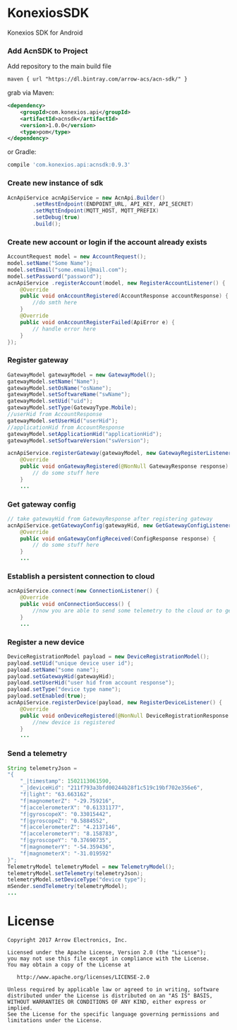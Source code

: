 # KonexiosSDK #
Konexios SDK for Android

### Add AcnSDK to Project ###

Add repository to the main build file
```xml
maven { url "https://dl.bintray.com/arrow-acs/acn-sdk/" }
```

grab via Maven:
```xml
<dependency> 
    <groupId>com.konexios.api</groupId>
    <artifactId>acnsdk</artifactId>
    <version>1.0.0</version>
    <type>pom</type>
</dependency>
```
or Gradle:
```groovy
compile 'com.konexios.api:acnsdk:0.9.3'
```
### Create new instance of sdk ###

```java
AcnApiService acnApiService = new AcnApi.Builder()
        .setRestEndpoint(ENDPOINT_URL, API_KEY, API_SECRET)
        .setMqttEndpoint(MQTT_HOST, MQTT_PREFIX)
        .setDebug(true)
        .build();
```

### Create new account or login if the account already exists ###

```java
AccountRequest model = new AccountRequest();
model.setName("Some Name");
model.setEmail("some.email@mail.com");
model.setPassword("password");
acnApiService .registerAccount(model, new RegisterAccountListener() {
    @Override
    public void onAccountRegistered(AccountResponse accountResponse) {
        //do smth here
    }
    @Override
    public void onAccountRegisterFailed(ApiError e) {
        // handle error here
    }
});
```

### Register gateway ###

```java
GatewayModel gatewayModel = new GatewayModel();
gatewayModel.setName("Name");
gatewayModel.setOsName("osName");
gatewayModel.setSoftwareName("swName");
gatewayModel.setUid("uid");
gatewayModel.setType(GatewayType.Mobile);
//userHid from AccountResponse
gatewayModel.setUserHid("userHid");
//applicationHid from AccountResponse
gatewayModel.setApplicationHid("applicationHid");
gatewayModel.setSoftwareVersion("swVersion");

acnApiService.registerGateway(gatewayModel, new GatewayRegisterListener() {
    @Override
    public void onGatewayRegistered(@NonNull GatewayResponse response) {
        // do some stuff here
    }
    ...
```

### Get gateway config ###

```java
// take gatewayHid from GatewayResponse after registering gateway
acnApiService.getGatewayConfig(gatewayHid, new GetGatewayConfigListener() {
    @Override
    public void onGatewayConfigReceived(ConfigResponse response) {
        // do some stuff here
    }
    ...
```

### Establish a persistent connection to cloud ###

```java
acnApiService.connect(new ConnectionListener() {
    @Override
    public void onConnectionSuccess() {
        //now you are able to send some telemetry to the cloud or to get some commands from cloud
    }
    ...
```

### Register a new device ###

```java
DeviceRegistrationModel payload = new DeviceRegistrationModel();
payload.setUid("unique device user id");
payload.setName("some name");
payload.setGatewayHid(gatewayHid);
payload.setUserHid("user hid from account response");
payload.setType("device type name");
payload.setEnabled(true);
acnApiService.registerDevice(payload, new RegisterDeviceListener() {
    @Override
    public void onDeviceRegistered(@NonNull DeviceRegistrationResponse response) {
        //new device is registered 
    }
    ...
```

### Send a telemetry ###

```java
String telemetryJson = 
"{
	"_|timestamp": 1502113061590,
	"_|deviceHid": "211f793a3bfd00244b28f1c519c19bf702e356e6",
	"f|light": "63.663162",
	"f|magnometerZ": "-29.759216",
	"f|accelerometerX": "0.61331177",
	"f|gyroscopeX": "0.33015442",
	"f|gyroscopeZ": "0.5884552",
	"f|accelerometerZ": "4.2137146",
	"f|accelerometerY": "8.158783",
	"f|gyroscopeY": "0.37690735",
	"f|magnometerY": "-54.359436",
	"f|magnometerX": "-31.019592"
}";
TelemetryModel telemetryModel = new TelemetryModel();
telemetryModel.setTelemetry(telemetryJson);
telemetryModel.setDeviceType("device type");
mSender.sendTelemetry(telemetryModel);
...
```

License
=======

    Copyright 2017 Arrow Electronics, Inc.

    Licensed under the Apache License, Version 2.0 (the "License");
    you may not use this file except in compliance with the License.
    You may obtain a copy of the License at

       http://www.apache.org/licenses/LICENSE-2.0

    Unless required by applicable law or agreed to in writing, software
    distributed under the License is distributed on an "AS IS" BASIS,
    WITHOUT WARRANTIES OR CONDITIONS OF ANY KIND, either express or implied.
    See the License for the specific language governing permissions and
    limitations under the License.
